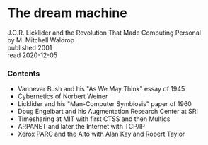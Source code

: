 # The dream machine
J.C.R. Licklider and the Revolution That Made Computing Personal  
by M. Mitchell Waldrop  
published 2001  
read 2020-12-05
### Contents
- Vannevar Bush and his "As We May Think" essay of 1945
- Cybernetics of Norbert Weiner
- Licklider and his "Man-Computer Symbiosis" paper of 1960
- Doug Engelbart and his Augmentation Research Center at SRI
- Timesharing at MIT with first CTSS and then Multics
- ARPANET and later the Internet with TCP/IP
- Xerox PARC and the Alto with Alan Kay and Robert Taylor
